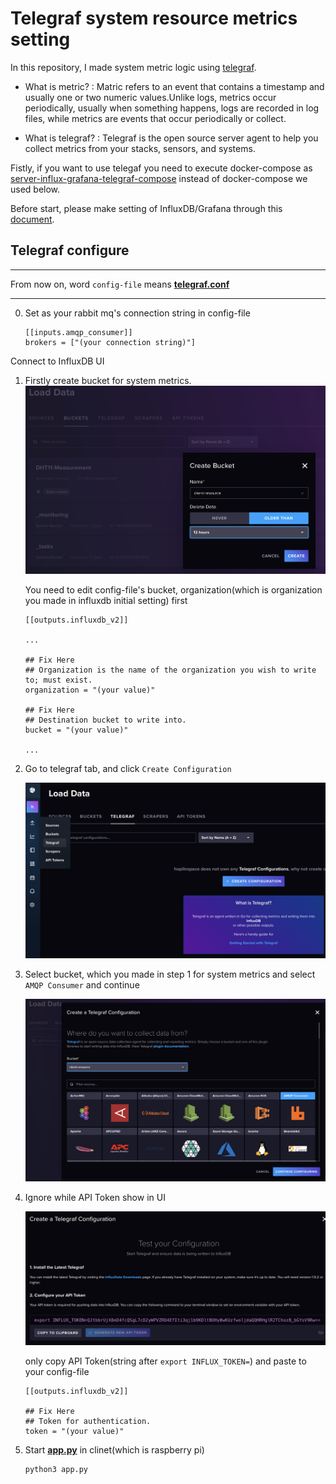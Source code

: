 Telegraf system resource metrics setting
===

In this repository, I made system metric logic using [telegraf](https://github.com/influxdata/telegraf).

  - What is metric? : Matric refers to an event that contains a timestamp and usually one or two numeric values.Unlike logs, metrics occur periodically, usually when something happens, logs are recorded in log files, while metrics are events that occur periodically or collect. 

  - What is telegraf? : Telegraf is the open source server agent to help you collect metrics from your stacks, sensors, and systems.

Fistly, if you want to use telegaf you need to execute docker-compose as [server-influx-grafana-telegraf-compose](./server-influx-grafana-telegraf-compose/docker-compose.yaml) instead of docker-compose we used below.

Before start, please make setting of InfluxDB/Grafana through this [document](influx-grafana-setting.md).

## Telegraf configure

***
From now on, word `config-file` means **[telegraf.conf](../server-influx-grafana-telegraf-compose/telegraf/telegraf.conf)** 
***

0. Set as your rabbit mq's connection string in config-file
    ~~~
    [[inputs.amqp_consumer]]
    brokers = ["(your connection string)"]
    ~~~

Connect to InfluxDB UI

1. Firstly create bucket for system metrics.
    ![img](../img/telegraf-bucket.png)
    
    You need to edit config-file's bucket, organization(which is organization you made in influxdb initial setting) first

    ~~~
    [[outputs.influxdb_v2]]

    ...

    ## Fix Here
    ## Organization is the name of the organization you wish to write to; must exist.
    organization = "(your value)"

    ## Fix Here
    ## Destination bucket to write into.
    bucket = "(your value)"

    ...
    ~~~

2. Go to telegraf tab, and click `Create Configuration`

    ![img](../img/telegraf-create.png)
  
3. Select bucket, which you made in step 1 for system metrics and select `AMQP Consumer` and continue

    ![img](../img/telegraf-select.png)

4. Ignore while API Token show in UI

    ![img](../img/telegraf-token.png)

    only copy API Token(string after `export INFLUX_TOKEN=`) and paste to your config-file

    ~~~
    [[outputs.influxdb_v2]]

    ## Fix Here
    ## Token for authentication.
    token = "(your value)"
    ~~~

5. Start **[app.py](../client-resource-publisher/)** in clinet(which is raspberry pi)
    ~~~
    python3 app.py
    ~~~